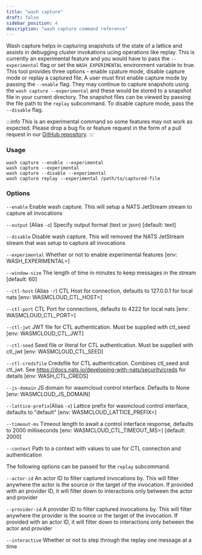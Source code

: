 ```yaml
---
title: "wash capture"
draft: false
sidebar_position: 4
description: "wash capture command reference"
--- 
```


Wash capture helps in capturing snapshots of the state of a lattice and assists in debugging cluster invokations ucing operations like replay. This is currently an experimental feature and you would have to pass the `--experimental` flag or set the `WASH_EXPERIMENTAL` environment variable to true. This tool provides three options - enable cpature mode, disable capture mode or replay a captured file. A user must first enable capture mode by passing the `--enable` flag. They may continue to capture snapshots using the `wash capture --experimental` and these would be stored to a snapshot file in your current directory. The snapshot files can be viewed by passing the file path to the `replay` subcommand. To disable capture mode, pass the `--disable` flag. 

:::info
This is an experimental command so some features may not work as expected. Please drop a bug fix or feature request in the form of a pull request in our [GitHub repository](https://github.com/wasmCloud/wasmCloud).
:::

### Usage
```
wash capture --enable --experimental
wash capture --experimental
wash capture --disable --experimental
wash capture replay --experimental /path/to/captured-file
```

### Options

`--enable` Enable wash capture. This will setup a NATS JetStream stream to capture all invocations

`--output` (Alias `-o`) Specify output format (text or json) [default: text]

`--disable` Disable wash capture. This will removed the NATS JetStream stream that was setup to capture all invocations

`--experimental` Whether or not to enable experimental features [env: WASH_EXPERIMENTAL=]

`--window-size` The length of time in minutes to keep messages in the stream [default: 60]

`--ctl-host` (Alias `-r`) CTL Host for connection, defaults to 127.0.0.1 for local nats [env: WASMCLOUD_CTL_HOST=]

`--ctl-port` CTL Port for connections, defaults to 4222 for local nats [env: WASMCLOUD_CTL_PORT=]

`--ctl-jwt` JWT file for CTL authentication. Must be supplied with ctl_seed [env: WASMCLOUD_CTL_JWT]

`--ctl-seed` Seed file or literal for CTL authentication. Must be supplied with ctl_jwt [env: WASMCLOUD_CTL_SEED]

`--ctl-credsfile` Credsfile for CTL authentication. Combines ctl_seed and ctl_jwt. See https://docs.nats.io/developing-with-nats/security/creds for details [env: WASH_CTL_CREDS]

`--js-domain` JS domain for wasmcloud control interface. Defaults to None [env: WASMCLOUD_JS_DOMAIN]

`--lattice-prefix`(Alias `-x`) Lattice prefix for wasmcloud control interface, defaults to "default" [env: WASMCLOUD_LATTICE_PREFIX=]

`--timeout-ms` Timeout length to await a control interface response, defaults to 2000 milliseconds [env: WASMCLOUD_CTL_TIMEOUT_MS=] [default: 2000]

`--context` Path to a context with values to use for CTL connection and authentication


The following options can be passed for the `replay` subcommand.

`--actor-id` An actor ID to filter captured invocations by. This will filter anywhere the actor is the source or the target of the invocation. If provided with an provider ID, it will filter down to interactions only between the actor and provider

`--provider-id` A provider ID to filter captured invocations by. This will filter anywhere the provider is the source or the target of the invocation. If provided with an actor ID, it will filter down to interactions only between the actor and provider

`--interactive` Whether or not to step through the replay one message at a time